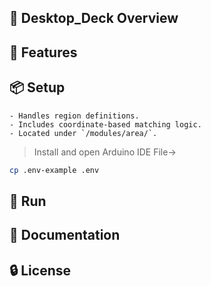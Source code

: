 ## 👀 Desktop_Deck Overview

## 🚀 Features

## 📦 Setup

    - Handles region definitions.
    - Includes coordinate-based matching logic.
    - Located under `/modules/area/`.
>Install and open Arduino IDE
>File->
```bash
cp .env-example .env
```

## 🎉 Run

## 📜 Documentation

## 🔒 License
